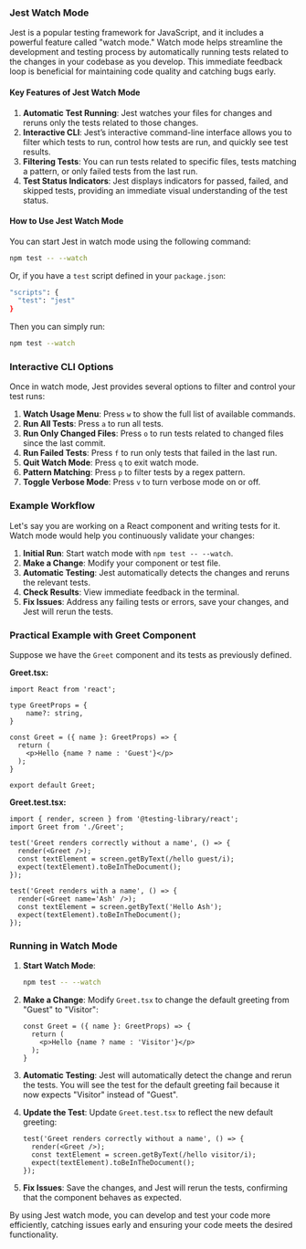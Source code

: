 ### Jest Watch Mode

Jest is a popular testing framework for JavaScript, and it includes a powerful feature called "watch mode." Watch mode helps streamline the development and testing process by automatically running tests related to the changes in your codebase as you develop. This immediate feedback loop is beneficial for maintaining code quality and catching bugs early.

#### Key Features of Jest Watch Mode

1. **Automatic Test Running**: Jest watches your files for changes and reruns only the tests related to those changes.
2. **Interactive CLI**: Jest’s interactive command-line interface allows you to filter which tests to run, control how tests are run, and quickly see test results.
3. **Filtering Tests**: You can run tests related to specific files, tests matching a pattern, or only failed tests from the last run.
4. **Test Status Indicators**: Jest displays indicators for passed, failed, and skipped tests, providing an immediate visual understanding of the test status.

#### How to Use Jest Watch Mode

You can start Jest in watch mode using the following command:

```sh
npm test -- --watch
```

Or, if you have a `test` script defined in your `package.json`:

```sh
"scripts": {
  "test": "jest"
}
```

Then you can simply run:

```sh
npm test --watch
```

### Interactive CLI Options

Once in watch mode, Jest provides several options to filter and control your test runs:

1. **Watch Usage Menu**: Press `w` to show the full list of available commands.
2. **Run All Tests**: Press `a` to run all tests.
3. **Run Only Changed Files**: Press `o` to run tests related to changed files since the last commit.
4. **Run Failed Tests**: Press `f` to run only tests that failed in the last run.
5. **Quit Watch Mode**: Press `q` to exit watch mode.
6. **Pattern Matching**: Press `p` to filter tests by a regex pattern.
7. **Toggle Verbose Mode**: Press `v` to turn verbose mode on or off.

### Example Workflow

Let's say you are working on a React component and writing tests for it. Watch mode would help you continuously validate your changes:

1. **Initial Run**: Start watch mode with `npm test -- --watch`.
2. **Make a Change**: Modify your component or test file.
3. **Automatic Testing**: Jest automatically detects the changes and reruns the relevant tests.
4. **Check Results**: View immediate feedback in the terminal.
5. **Fix Issues**: Address any failing tests or errors, save your changes, and Jest will rerun the tests.

### Practical Example with Greet Component

Suppose we have the `Greet` component and its tests as previously defined.

**Greet.tsx:**
```tsx
import React from 'react';

type GreetProps = {
    name?: string,
}

const Greet = ({ name }: GreetProps) => {
  return (
    <p>Hello {name ? name : 'Guest'}</p>
  );
}

export default Greet;
```

**Greet.test.tsx:**
```tsx
import { render, screen } from '@testing-library/react';
import Greet from './Greet';

test('Greet renders correctly without a name', () => {
  render(<Greet />);
  const textElement = screen.getByText(/hello guest/i);
  expect(textElement).toBeInTheDocument();
});

test('Greet renders with a name', () => {
  render(<Greet name='Ash' />);
  const textElement = screen.getByText('Hello Ash');
  expect(textElement).toBeInTheDocument();
});
```

### Running in Watch Mode

1. **Start Watch Mode**:
   ```sh
   npm test -- --watch
   ```

2. **Make a Change**:
   Modify `Greet.tsx` to change the default greeting from "Guest" to "Visitor":

   ```tsx
   const Greet = ({ name }: GreetProps) => {
     return (
       <p>Hello {name ? name : 'Visitor'}</p>
     );
   }
   ```

3. **Automatic Testing**:
   Jest will automatically detect the change and rerun the tests. You will see the test for the default greeting fail because it now expects "Visitor" instead of "Guest".

4. **Update the Test**:
   Update `Greet.test.tsx` to reflect the new default greeting:

   ```tsx
   test('Greet renders correctly without a name', () => {
     render(<Greet />);
     const textElement = screen.getByText(/hello visitor/i);
     expect(textElement).toBeInTheDocument();
   });
   ```

5. **Fix Issues**:
   Save the changes, and Jest will rerun the tests, confirming that the component behaves as expected.

By using Jest watch mode, you can develop and test your code more efficiently, catching issues early and ensuring your code meets the desired functionality.